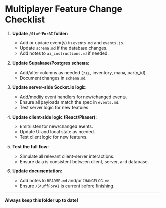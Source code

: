 # Multiplayer Feature Change Checklist

1. **Update `/StuffForAI` folder:**
   - Add or update event(s) in `events.md` and `events.js`.
   - Update `schema.md` if the database changes.
   - Add notes to `ai_instructions.md` if needed.

2. **Update Supabase/Postgres schema:**
   - Add/alter columns as needed (e.g., inventory, mana, party_id).
   - Document changes in `schema.md`.

3. **Update server-side Socket.io logic:**
   - Add/modify event handlers for new/changed events.
   - Ensure all payloads match the spec in `events.md`.
   - Test server logic for new features.

4. **Update client-side logic (React/Phaser):**
   - Emit/listen for new/changed events.
   - Update UI and local state as needed.
   - Test client logic for new features.

5. **Test the full flow:**
   - Simulate all relevant client-server interactions.
   - Ensure data is consistent between client, server, and database.

6. **Update documentation:**
   - Add notes to `README.md` and/or `CHANGELOG.md`.
   - Ensure `/StuffForAI` is current before finishing.

---

**Always keep this folder up to date!** 